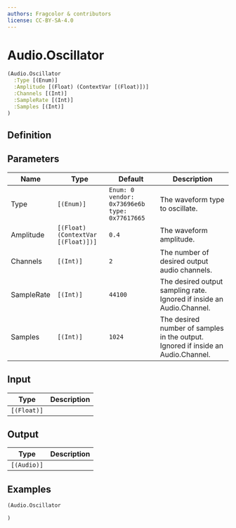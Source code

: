 ```yaml
---
authors: Fragcolor & contributors
license: CC-BY-SA-4.0
---
```



# Audio.Oscillator

```clojure
(Audio.Oscillator
  :Type [(Enum)]
  :Amplitude [(Float) (ContextVar [(Float)])]
  :Channels [(Int)]
  :SampleRate [(Int)]
  :Samples [(Int)]
)
```


## Definition




## Parameters

| Name | Type | Default | Description |
|------|------|---------|-------------|
| Type | `[(Enum)]` | `Enum: 0 vendor: 0x73696e6b type: 0x77617665` | The waveform type to oscillate. |
| Amplitude | `[(Float) (ContextVar [(Float)])]` | `0.4` | The waveform amplitude. |
| Channels | `[(Int)]` | `2` | The number of desired output audio channels. |
| SampleRate | `[(Int)]` | `44100` | The desired output sampling rate. Ignored if inside an Audio.Channel. |
| Samples | `[(Int)]` | `1024` | The desired number of samples in the output. Ignored if inside an Audio.Channel. |


## Input

| Type | Description |
|------|-------------|
| `[(Float)]` |  |


## Output

| Type | Description |
|------|-------------|
| `[(Audio)]` |  |


## Examples

```clojure
(Audio.Oscillator

)
```
